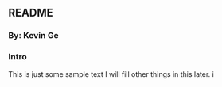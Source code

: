 ## README
### By: Kevin Ge

### Intro
This is just some sample text I will fill other things in this later. i

